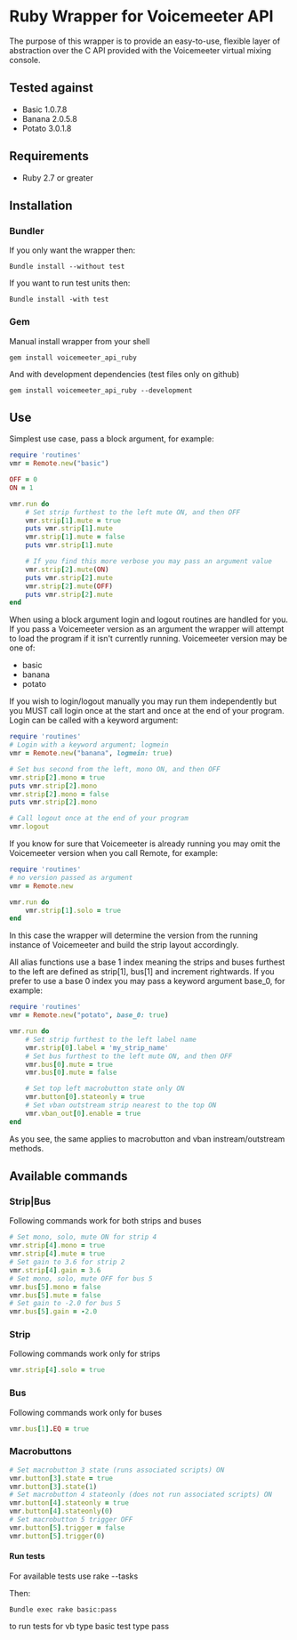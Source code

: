 # Ruby Wrapper for Voicemeeter API
The purpose of this wrapper is to provide an easy-to-use, flexible layer of
abstraction over the C API provided with the Voicemeeter virtual mixing console.
## Tested against
- Basic 1.0.7.8
- Banana 2.0.5.8
- Potato 3.0.1.8

## Requirements
- Ruby 2.7 or greater

## Installation
### Bundler
If you only want the wrapper then:
```
Bundle install --without test
```
If you want to run test units then:
```
Bundle install -with test
```
### Gem
Manual install wrapper from your shell
```
gem install voicemeeter_api_ruby
```
And with development dependencies (test files only on github)
```
gem install voicemeeter_api_ruby --development
```
## Use
Simplest use case, pass a block argument, for example:
```ruby
require 'routines'
vmr = Remote.new("basic")

OFF = 0
ON = 1

vmr.run do
    # Set strip furthest to the left mute ON, and then OFF
    vmr.strip[1].mute = true
    puts vmr.strip[1].mute
    vmr.strip[1].mute = false
    puts vmr.strip[1].mute

    # If you find this more verbose you may pass an argument value
    vmr.strip[2].mute(ON)
    puts vmr.strip[2].mute
    vmr.strip[2].mute(OFF)
    puts vmr.strip[2].mute
end
```
When using a block argument login and logout routines are handled for you. If
you pass a Voicemeeter version as an argument the wrapper will attempt to load
the program if it isn't currently running. Voicemeeter version may be one of:
- basic
- banana
- potato

If you wish to login/logout manually you may run them independently but you MUST
call login once at the start and once at the end of your program. Login can be
called with a keyword argument:
```ruby
require 'routines'
# Login with a keyword argument; logmein
vmr = Remote.new("banana", logmein: true)

# Set bus second from the left, mono ON, and then OFF
vmr.strip[2].mono = true
puts vmr.strip[2].mono
vmr.strip[2].mono = false
puts vmr.strip[2].mono

# Call logout once at the end of your program
vmr.logout
```
If you know for sure that Voicemeeter is already running you may omit the
Voicemeeter version when you call Remote, for example:
```ruby
require 'routines'
# no version passed as argument
vmr = Remote.new

vmr.run do
    vmr.strip[1].solo = true
end
```
In this case the wrapper will determine the version from the running instance
of Voicemeeter and build the strip layout accordingly.

All alias functions use a base 1 index meaning the strips and buses furthest to
the left are defined as strip[1], bus[1] and increment rightwards. If you prefer
to use a base 0 index you may pass a keyword argument base_0, for example:
```ruby
require 'routines'
vmr = Remote.new("potato", base_0: true)

vmr.run do
    # Set strip furthest to the left label name
    vmr.strip[0].label = 'my_strip_name'
    # Set bus furthest to the left mute ON, and then OFF
    vmr.bus[0].mute = true
    vmr.bus[0].mute = false

    # Set top left macrobutton state only ON
    vmr.button[0].stateonly = true
    # Set vban outstream strip nearest to the top ON
    vmr.vban_out[0].enable = true
end
```
As you see, the same applies to macrobutton and vban instream/outstream methods.

## Available commands
### Strip|Bus
Following commands work for both strips and buses
```ruby
# Set mono, solo, mute ON for strip 4
vmr.strip[4].mono = true
vmr.strip[4].mute = true
# Set gain to 3.6 for strip 2
vmr.strip[4].gain = 3.6
# Set mono, solo, mute OFF for bus 5
vmr.bus[5].mono = false
vmr.bus[5].mute = false
# Set gain to -2.0 for bus 5
vmr.bus[5].gain = -2.0
```
### Strip
Following commands work only for strips
```ruby
vmr.strip[4].solo = true
```
### Bus
Following commands work only for buses
```ruby
vmr.bus[1].EQ = true
```


### Macrobuttons
```ruby
# Set macrobutton 3 state (runs associated scripts) ON
vmr.button[3].state = true
vmr.button[3].state(1)
# Set macrobutton 4 stateonly (does not run associated scripts) ON
vmr.button[4].stateonly = true
vmr.button[4].stateonly(0)
# Set macrobutton 5 trigger OFF
vmr.button[5].trigger = false
vmr.button[5].trigger(0)
```

#### Run tests
For available tests use rake --tasks

Then:
```
Bundle exec rake basic:pass
```
to run tests for vb type basic test type pass
